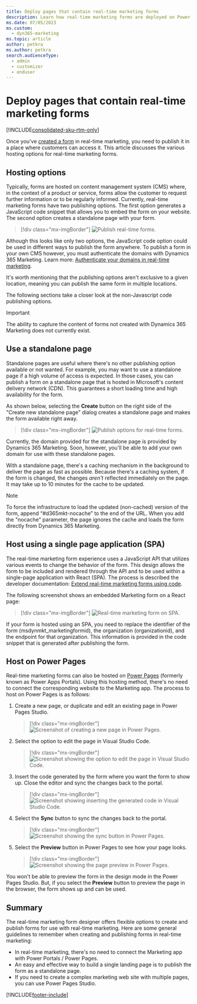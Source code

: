 ```yaml
---
title: Deploy pages that contain real-time marketing forms
description: Learn how real-time marketing forms are deployed on Power Pages and other destinations.
ms.date: 07/05/2023
ms.custom: 
  - dyn365-marketing
ms.topic: article
author: petkra
ms.author: petkra
search.audienceType: 
  - admin
  - customizer
  - enduser
---
```


# Deploy pages that contain real-time marketing forms

[!INCLUDE[consolidated-sku-rtm-only](../includes/consolidated-sku-rtm-only.md)]

Once you've [created a form](real-time-marketing-form-create.md) in real-time marketing, you need to publish it in a place where customers can access it. This article discusses the various hosting options for real-time marketing forms.

## Hosting options

Typically, forms are hosted on content management system (CMS) where, in the context of a product or service, forms allow the customer to request further information or to be regularly informed. Currently, real-time marketing forms have two publishing options. The first option generates a JavaScript code snippet that allows you to embed the form on your website. The second option creates a standalone page with your form.

> [!div class="mx-imgBorder"]
> ![Publish real-time forms.](media/real-time-marketing-forms-publishing1.png "Publish real-time forms")

Although this looks like only two options, the JavaScript code option could be used in different ways to publish the form anywhere. To publish a form in your own CMS however, you must authenticate the domains with Dynamics 365 Marketing. Learn more: [Authenticate your domains in real-time marketing](domain-authentication.md).

It's worth mentioning that the publishing options aren't exclusive to a given location, meaning you can publish the same form in multiple locations.

The following sections take a closer look at the non-Javascript code publishing options.

> [!IMPORTANT]
> The ability to capture the content of forms not created with Dynamics 365 Marketing does not currently exist.

## Use a standalone page

Standalone pages are useful where there's no other publishing option available or not wanted. For example, you may want to use a standalone page if a high volume of access is expected. In those cases, you can publish a form on a standalone page that is hosted in Microsoft's content delivery network (CDN). This guarantees a short loading time and high availability for the form.

As shown below, selecting the **Create** button on the right side of the "Create new standalone page" dialog creates a standalone page and makes the form available right away.

> [!div class="mx-imgBorder"]
> ![Publish options for real-time forms.](media/real-time-marketing-forms-publishing-options.png "Publish options for real-time forms")

Currently, the domain provided for the standalone page is provided by Dynamics 365 Marketing. Soon, however, you'll be able to add your own domain for use with these standalone pages.

With a standalone page, there's a caching mechanism in the background to deliver the page as fast as possible. Because there's a caching system, if the form is changed, the changes *aren't* reflected immediately on the page. It may take up to 10 minutes for the cache to be updated.

> [!NOTE]
> To force the infrastructure to load the updated (non-cached) version of the form, append “#d365mkt-nocache” to the end of the URL. When you add the "nocache" parameter, the page ignores the cache and loads the form directly from Dynamics 365 Marketing.

## Host using a single page application (SPA)

The real-time marketing form experience uses a JavaScript API that utilizes various events to change the behavior of the form. This design allows the form to be included and rendered through the API and to be used within a single-page application with React (SPA). The process is described the developer documentation: [Extend real-time marketing forms using code](./developer/realtime-marketing-form-client-side-extensibility.md#custom-events).

The following screenshot shows an embedded Marketing form on a React page:

> [!div class="mx-imgBorder"]
> ![Real-time marketing form on SPA.](media/real-time-marketing-forms-spa.png "Real-time marketing form on SPA")

If your form is hosted using an SPA, you need to replace the identifier of the form (msdynmkt_marketingformid), the organization (organizationid), and the endpoint for that organization. This information is provided in the code snippet that is generated after publishing the form.

## Host on Power Pages

Real-time marketing forms can also be hosted on [Power Pages](/power-pages/introduction) (formerly known as Power Apps Portals). Using this hosting method, there's no need to connect the corresponding website to the Marketing app. The process to host on Power Pages is as follows:

1. Create a new page, or duplicate and edit an existing page in Power Pages Studio.

    > [!div class="mx-imgBorder"]
    > ![Screenshot of creating a new page in Power Pages.](media/real-time-marketing-forms-pages1.png "Screenshot of creating a new page in Power Pages")

1. Select the option to edit the page in Visual Studio Code.

    > [!div class="mx-imgBorder"]
    > ![Screenshot showing the option to edit the page in Visual Studio Code.](media/real-time-marketing-forms-pages2.png "Screenshot showing the option to edit the page in Visual Studio Code")

1. Insert the code generated by the form where you want the form to show up. Close the editor and sync the changes back to the portal.

    > [!div class="mx-imgBorder"]
    > ![Screenshot showing inserting the generated code in Visual Studio Code.](media/real-time-marketing-forms-pages3.png "Screenshot showing inserting the generated code in Visual Studio Code")

1. Select the **Sync** button to sync the changes back to the portal.

    > [!div class="mx-imgBorder"]
    > ![Screenshot showing the sync button in Power Pages.](media/real-time-marketing-forms-pages4.png "Screenshot showing the sync button in Power Pages")

1. Select the **Preview** button in Power Pages to see how your page looks.

    > [!div class="mx-imgBorder"]
    > ![Screenshot showing the page preview in Power Pages.](media/real-time-marketing-forms-pages5.png "Screenshot showing the page preview in Power Pages")

You won't be able to preview the form in the design mode in the Power Pages Studio. But, if you select the **Preview** button to preview the page in the browser, the form shows up and can be used.

## Summary

The real-time marketing form designer offers flexible options to create and publish forms for use with real-time marketing. Here are some general guidelines to remember when creating and publishing forms in real-time marketing:

- In real-time marketing, there's no need to connect the Marketing app with Power Portals / Power Pages.
- An easy and effective way to build a single landing page is to publish the form as a standalone page.
- If you need to create a complex marketing web site with multiple pages, you can use Power Pages Studio.

[!INCLUDE[footer-include](../includes/footer-banner.md)]
